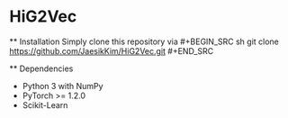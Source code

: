 # HiG2Vec

** Installation
Simply clone this repository via
#+BEGIN_SRC sh
  git clone https://github.com/JaesikKim/HiG2Vec.git
#+END_SRC

** Dependencies
- Python 3 with NumPy
- PyTorch >= 1.2.0
- Scikit-Learn

